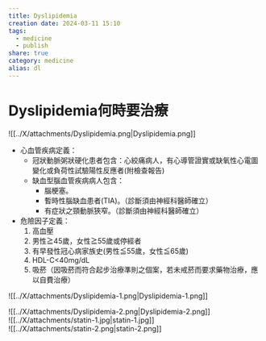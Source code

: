 ```yaml
---
title: Dyslipidemia
creation date: 2024-03-11 15:10
tags:
  - medicine
  - publish
share: true
category: medicine
alias: dl
---
```

# Dyslipidemia何時要治療  
  
![[../X/attachments/Dyslipidemia.png|Dyslipidemia.png]]  
* 心血管疾病定義：  
	* 冠狀動脈粥狀硬化患者包含：心絞痛病人，有心導管證實或缺氧性心電圖變化或負荷性試驗陽性反應者(附檢查報告)  
	* 缺血型腦血管疾病病人包含：  
		* 腦梗塞。  
		* 暫時性腦缺血患者(TIA)。（診斷須由神經科醫師確立）  
		* 有症狀之頸動脈狹窄。（診斷須由神經科醫師確立）  
* 危險因子定義：  
	1. 高血壓  
	2. 男性≧45歲，女性≧55歲或停經者  
	3. 有早發性冠心病家族史(男性≦55歲，女性≦65歲)  
	4. HDL-C<40mg/dL  
	5. 吸菸（因吸菸而符合起步治療準則之個案，若未戒菸而要求藥物治療，應以自費治療）  
  
![[../X/attachments/Dyslipidemia-1.png|Dyslipidemia-1.png]]  
  
![[../X/attachments/Dyslipidemia-2.png|Dyslipidemia-2.png]]  
![[../X/attachments/statin-1.jpg|statin-1.jpg]]  
![[../X/attachments/statin-2.png|statin-2.png]]